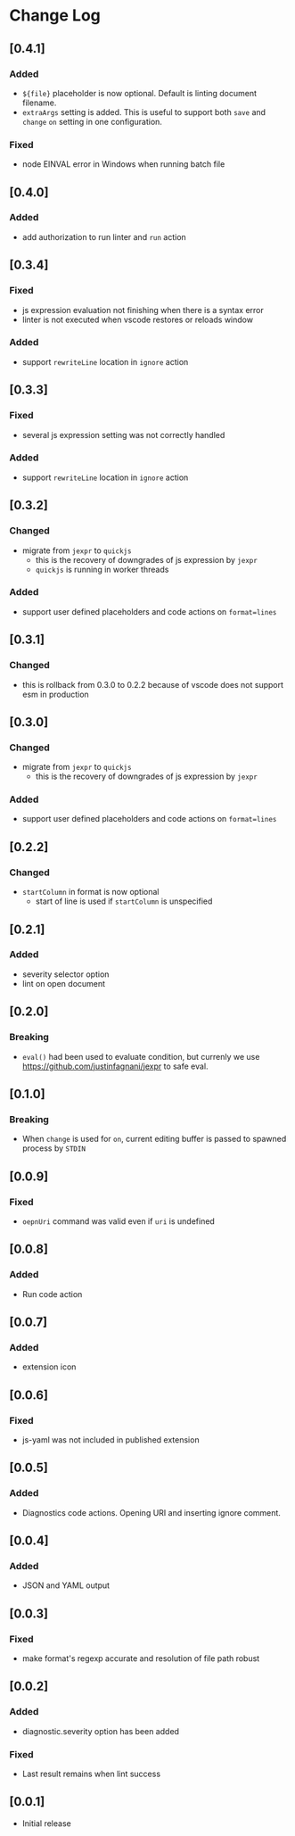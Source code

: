 # Change Log

## [0.4.1]

### Added

- `${file}` placeholder is now optional. Default is linting document filename.
- `extraArgs` setting is added. This is useful to support both `save` and `change` `on` setting in one configuration.

### Fixed

- node EINVAL error in Windows when running batch file

## [0.4.0]

### Added

- add authorization to run linter and `run` action

## [0.3.4]

### Fixed

- js expression evaluation not finishing when there is a syntax error
- linter is not executed when vscode restores or reloads window

### Added

- support `rewriteLine` location in `ignore` action
  
## [0.3.3]

### Fixed

- several js expression setting was not correctly handled

### Added

- support `rewriteLine` location in `ignore` action

## [0.3.2]

### Changed

- migrate from `jexpr` to `quickjs`
  - this is the recovery of downgrades of js expression by `jexpr`
  - `quickjs` is running in worker threads

### Added

- support user defined placeholders and code actions on `format=lines`

## [0.3.1]

### Changed

- this is rollback from 0.3.0 to 0.2.2 because of vscode does not support esm in production

## [0.3.0]

### Changed

- migrate from `jexpr` to `quickjs`
  - this is the recovery of downgrades of js expression by `jexpr`

### Added

- support user defined placeholders and code actions on `format=lines`

## [0.2.2]

### Changed

- `startColumn` in format is now optional
  - start of line is used if `startColumn` is unspecified

## [0.2.1]

### Added

- severity selector option
- lint on open document

## [0.2.0]

### Breaking

- `eval()` had been used to evaluate condition, but currenly we use https://github.com/justinfagnani/jexpr to safe eval.

## [0.1.0]

### Breaking

- When `change` is used for `on`, current editing buffer is passed to spawned process by `STDIN`

## [0.0.9]

### Fixed

- `oepnUri` command was valid even if `uri` is undefined

## [0.0.8]

### Added

- Run code action

## [0.0.7]

### Added

- extension icon

## [0.0.6]

### Fixed

- js-yaml was not included in published extension

## [0.0.5]

### Added

- Diagnostics code actions. Opening URI and inserting ignore comment.

## [0.0.4]

### Added

- JSON and YAML output

## [0.0.3]

### Fixed

- make format's regexp accurate and resolution of file path robust

## [0.0.2]

### Added

- diagnostic.severity option has been added

### Fixed 

- Last result remains when lint success

## [0.0.1]

- Initial release